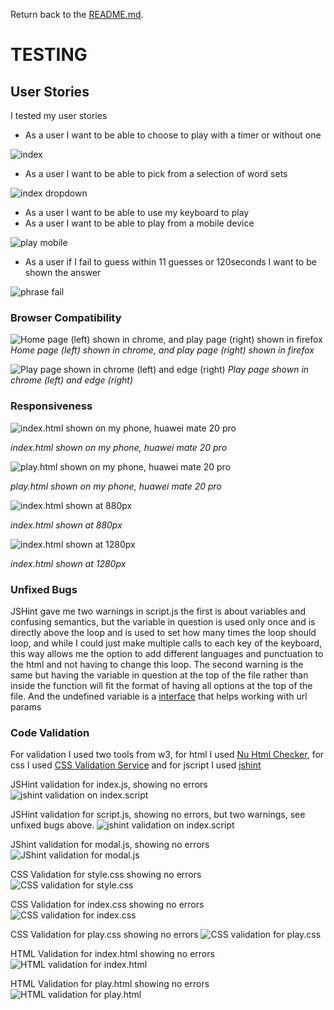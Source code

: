 Return back to the [README.md](README.md).
# TESTING
## User Stories
I tested my user stories
- As a user I want to be able to choose to play with a timer or without one

![index](documentation/features/index.png)

- As a user I want to be able to pick from a selection of word sets

![index dropdown](documentation/features/index-dropdown.png)

- As a user I want to be able to use my keyboard to play
- As a user I want to be able to play from a mobile device

![play mobile](documentation/responsive/play-mobile.png)

- As a user if I fail to guess within 11 guesses or 120seconds I want to be shown the answer

![phrase fail](documentation/features/phrase-fail.png)


### Browser Compatibility
![Home page (left) shown in chrome, and play page (right) shown in firefox](documentation/testing/browser-compatibility-1.png)
*Home page (left) shown in chrome, and play page (right) shown in firefox*

![Play page shown in chrome (left) and edge (right)](documentation/testing/browser-compatibility-2.png)
*Play page shown in chrome (left) and edge (right)*

### Responsiveness
![index.html shown on my phone, huawei mate 20 pro](documentation/responsive/index-mobile.png)

*index.html shown on my phone, huawei mate 20 pro*

![play.html shown on my phone, huawei mate 20 pro](documentation/responsive/play-mobile.png)

*play.html shown on my phone, huawei mate 20 pro*

![index.html shown at 880px](documentation/responsive/play-880px.png)

*index.html shown at 880px*

![index.html shown at 1280px](documentation/responsive/play-1280px.png)

*index.html shown at 1280px*

### Unfixed Bugs
JSHint gave me two warnings in script.js the first is about variables and confusing semantics, but the variable in question is used only once and is directly above the loop and is used to set how many times the loop should loop, and while I could just make multiple calls to each key of the keyboard, this way allows me the option to add different languages and punctuation to the html and not having to change this loop. The second warning is the same but having the variable in question at the top of the file rather than inside the function will fit the format of having all options at the top of the file.
And the undefined variable is a [interface](https://developer.mozilla.org/en-US/docs/Web/API/URLSearchParams) that helps working with url params


### Code Validation
For validation I used two tools from w3, for html I used [Nu Html Checker](https://validator.w3.org/nu/), for css I used [CSS Validation Service](https://jigsaw.w3.org/css-validator/) and for jscript I used [jshint](https://jshint.com/)

JSHint validation for index.js, showing no errors
![jshint validation on index.script](documentation/testing/jshint-index.png)

JSHint validation for script.js, showing no errors, but two warnings, see unfixed bugs above.
![jshint validation on index.script](documentation/testing/jshint-script.png)

JShint validation for modal.js, showing no errors
![JShint validation for modal.js](documentation/testing.jshint-modal.png)

CSS Validation for style.css showing no errors
![CSS validation for style.css](documentation/testing/css-validator-style.png)

CSS Validation for index.css showing no errors
![CSS validation for index.css](documentation/testing/css-validator-index.png)

CSS Validation for play.css showing no errors
![CSS validation for play.css](documentation/testing/css-validator-play.png)

HTML Validation for index.html showing no errors
![HTML validation for index.html](documentation/testing/html-validator-index.png)

HTML Validation for play.html showing no errors
![HTML validation for play.html](documentation/testing/html-validator-play.png)